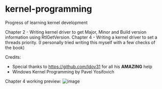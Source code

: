 # kernel-programming
Progress of learning kernel development

Chapter 2 - Writing kernel driver to get Major, Minor and Build version information using RtlGetVersion.
Chapter 4 - Writing a kernel driver to set a threads priority. (I personally tried writing this myself with a few checks of the book)

Credits: 
- Special thanks to https://github.com/Idov31 for all his **AMAZING** help
- Windows Kernel Programming by Pavel Yosifovich

Chapter 4 working preview:
![image](https://user-images.githubusercontent.com/108234104/202914669-d00c4072-9b21-4b1c-b02c-4373a9bf2091.png)

